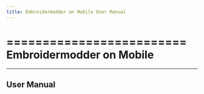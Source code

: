 ```yaml
---
title: Embroidermodder on Mobile User Manual
---
```


=========================
Embroidermodder on Mobile
=========================
-----------
User Manual
-----------


